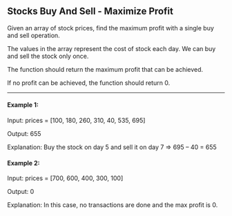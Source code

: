 ## Stocks Buy And Sell - Maximize Profit

Given an array of stock prices, find the maximum profit with a single buy and sell operation.

The values in the array represent the cost of stock each day. We can buy and sell the stock only once.

The function should return the maximum profit that can be achieved.

If no profit can be achieved, the function should return 0.

---

#### Example 1:

Input: prices = [100, 180, 260, 310, 40, 535, 695]

Output: 655

Explanation: Buy the stock on day 5 and sell it on day 7 => 695 – 40 = 655

#### Example 2:

Input: prices = [700, 600, 400, 300, 100]

Output: 0

Explanation: In this case, no transactions are done and the max profit is 0.

